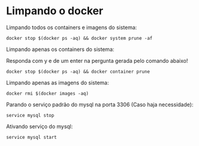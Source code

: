 
# Limpando o docker


Limpando todos os containers e imagens do sistema:

```
docker stop $(docker ps -aq) && docker system prune -af
```

Limpando apenas os containers do sistema:

Responda com y e de um enter na pergunta gerada pelo comando abaixo!

```
docker stop $(docker ps -aq) && docker container prune
```

Limpando apenas as imagens do sistema:

```
docker rmi $(docker images -aq)
```

Parando o serviço padrão do mysql na porta 3306 (Caso haja necessidade):

```
service mysql stop
```

Ativando serviço do mysql:

```
service mysql start
```


